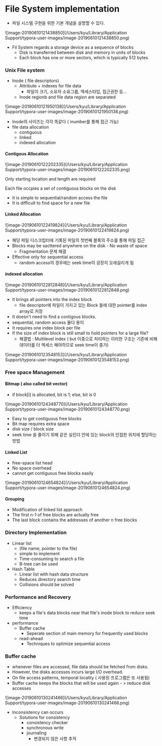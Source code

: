 # File System implementation

- 파일 시스템 구현을 위한 기본 개념을 설명할 수 있다.



![image-20190610121438850](/Users/kyu/Library/Application Support/typora-user-images/image-20190610121438850.png)

- Fil System regards a storage device as a sequence of blocks
  - Disk is transferred between disk and memory in units of blocks
  - Each block has one or more sectors, which is typically 512 bytes

### Unix File system

- Inode ( file descriptors)
  - Attribute + indexes for file data
    - 파일이 크기, 소유자 소유그룹, 액세스타임, 접근권한 등...
  - Inode regionb and file data region are separated 

![image-20190610121950138](/Users/kyu/Library/Application Support/typora-user-images/image-20190610121950138.png)

- Inode의 사이즈는 각각 똑같다 ( inumber를 통해 접근 가능)
- file data allocation
  - contiguous
  - linked 
  - indexed allocation

#### Contigous Allocation

![image-20190610122202335](/Users/kyu/Library/Application Support/typora-user-images/image-20190610122202335.png)

Only starting location and length are required

Each file occpies a set of contiguous blocks on the disk

- It is simple to sequential/random access the file
- It is difficult to find space for a new file

#### Linked Allocation

![image-20190610122419824](/Users/kyu/Library/Application Support/typora-user-images/image-20190610122419824.png)

- 해당 파일 디스크립터에 기록된 파일의 첫번째 블록의 주소를 통해 파일 접근
- Blocks may be sacttered anywhere on the disk - No waste of space
  - Fragmentation 문제 해결
- Effective only for sequential access
  - random access의 경우에는 seek time이 굉장히 오래걸리게 됨



#### indexed allocation

![image-20190610122812848](/Users/kyu/Library/Application Support/typora-user-images/image-20190610122812848.png)

- It brings all pointers into the index block
  - file descriptor에 파일이 가지고 있는 Block 들에 대한 pointer를 index array로 저장
- It doesn't need to find a contigous blocks.
- sequential, random access 둘다 용이
- It requires one index block per file
- If the size of index block is still small to hold pointers for a large file?
  - 해결법 : Multilevel index ( but 이중으로 처리하는 이러한 구조는 기존에 비해 데이터를 더 액세스 해야하므로 seek time이 증가)

![image-20190610123548153](/Users/kyu/Library/Application Support/typora-user-images/image-20190610123548153.png)

### Free space Management

#### Bitmap ( also called bit vector)

- if block[i] is allocated, bit is 1; else, bit is 0

![image-20190610124348770](/Users/kyu/Library/Application Support/typora-user-images/image-20190610124348770.png)

- Easy to get contiguous free blocks
- Bit map requires extra space
- disk size / block size
- seek time 을 줄이기 위해 같은 실린더 안에 있는 block의 인접한 위치에 할당하는 방법

#### Linked List

- free-space list head
- No space overhead
- cannot get contiguous free blocks easily

![image-20190610124654824](/Users/kyu/Library/Application Support/typora-user-images/image-20190610124654824.png)

#### Grouping

- Modification of linked list approach
- The first n-1 of free blocks are actually free
- The last block contains the addresses of another n free blocks



### Directory Implementation

- Linear list
  - (file name, pointer to the file)
  - simple to implement
  - Time-consuming to search a file
  - B-tree can be used
- Hash Table
  - Linear list with hash data structure
  - Reduces directory search time
  - Collisions should be solved

### Performance and Recovery

- Efficiency
  - keeps a file's data blocks near that file's inode block to reduce seek time
- performance
  - Buffer cache
    - Seperate section of main memory for frequently used blocks
  - read-ahead
    - Techniques to optimize sequential access

### Buffer cache

- whenever files are accessed, file data should be fetched from disks.
- However, the disks accesses incurs large I/O overhead.
- On file access patterns, temporal locality ( 사용된 프로그램은 또 사용됨)
- Buffer cache keeps the blocks that will be used again - > reduce disk accesses

![image-20190610130241466](/Users/kyu/Library/Application Support/typora-user-images/image-20190610130241466.png)

- Inconsistency can occurs
  - Solutions for consistency
    - consistency checker
    - synchronous write
    - journaling
      - 변경되지 않은 사항 추적

